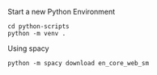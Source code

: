 
Start a new Python Environment

```
cd python-scripts
python -m venv .
```

Using spacy

```
python -m spacy download en_core_web_sm
```
